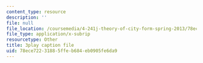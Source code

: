 ```yaml
---
content_type: resource
description: ''
file: null
file_location: /coursemedia/4-241j-theory-of-city-form-spring-2013/78ece72231885ffeb684eb0905fe6da9_3V5ORt7shjI.vtt
file_type: application/x-subrip
resourcetype: Other
title: 3play caption file
uid: 78ece722-3188-5ffe-b684-eb0905fe6da9
---
```

